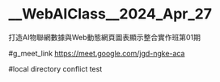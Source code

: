 
# __WebAIClass__2024_Apr_27
打造AI物聯網數據與Web動態網頁圖表顯示整合實作班第01期

#g_meet_link
https://meet.google.com/jgd-ngke-aca

#local directory conflict test